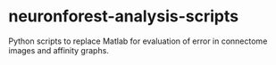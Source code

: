 # neuronforest-analysis-scripts
Python scripts to replace Matlab for evaluation of error in connectome images and affinity graphs.
